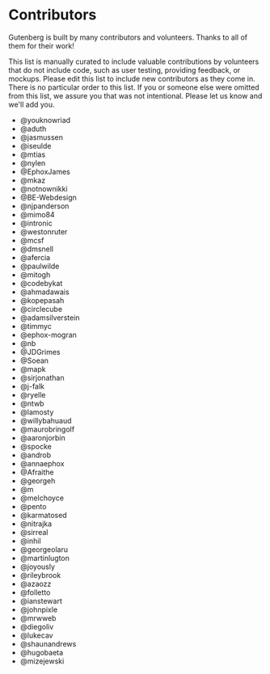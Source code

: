# Contributors

Gutenberg is built by many contributors and volunteers. Thanks to all of them for their work!

This list is manually curated to include valuable contributions by volunteers that do not include code, such as user testing, providing feedback, or mockups. Please edit this list to include new contributors as they come in. There is no particular order to this list. If you or someone else were omitted from this list, we assure you that was not intentional. Please let us know and we'll add you.

- @youknowriad
- @aduth
- @jasmussen
- @iseulde
- @mtias
- @nylen
- @EphoxJames
- @mkaz
- @notnownikki
- @BE-Webdesign
- @njpanderson
- @mimo84
- @intronic
- @westonruter
- @mcsf
- @dmsnell
- @afercia
- @paulwilde
- @mitogh
- @codebykat
- @ahmadawais
- @kopepasah
- @circlecube
- @adamsilverstein
- @timmyc
- @ephox-mogran
- @nb
- @JDGrimes
- @Soean
- @mapk
- @sirjonathan
- @j-falk
- @ryelle
- @ntwb
- @lamosty
- @willybahuaud
- @maurobringolf
- @aaronjorbin
- @spocke
- @androb
- @annaephox
- @Afraithe
- @georgeh
- @m
- @melchoyce
- @pento
- @karmatosed
- @nitrajka
- @sirreal
- @inhil
- @georgeolaru
- @martinlugton
- @joyously
- @rileybrook
- @azaozz
- @folletto
- @ianstewart
- @johnpixle
- @mrwweb
- @diegoliv
- @lukecav
- @shaunandrews
- @hugobaeta
- @mizejewski
